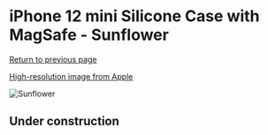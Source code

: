 # iPhone 12 mini Silicone Case with MagSafe - Sunflower

[Return to previous page](/iphone_12)

[High-resolution image from Apple](https://store.storeimages.cdn-apple.com/8756/as-images.apple.com/is/MKTQ3?wid=4500&hei=4500&fmt=png)

<div style="width: 500px"><img src="/everyphone/MKTQ3.png" alt="Sunflower"></div>

## Under construction
